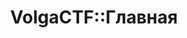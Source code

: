 ---
title: VolgaCTF::Главная
main: ГЛАВНАЯ
ctf: ТЕКУЩИЕ СОРЕВНОВАНИЯ
contacts: КОНТАКТЫ
welcome_text: Добро пожаловать на ежегодные открытые соревнования в области информационной безопастности VolgaCTF
about_header_main: ЧТО ТАКОЕ
about_header_sub: VOLGA CTF
about_text: Это международные открытые соревнования которые собирают до 700 команд со всего мира.
about_text2: Финал соревнования проходит в г. Самара и организовывается Самарским университетом совместно с департаментом информационных технологий и связи Самарской области
describe_header_main: VOLGA CTF
describe_header_sub: ЭТО&#58;
orgs_header_main: НАШИ
orgs_header_sub: ОРГАНИЗАТОРЫ
about_team_text: Место встрeчи активных и целеустремленных молодых специалистов в области информационной безопастности
about_tribune_text: Площадка где ведущие специалисты из России и из-за рубежа делятся опытом с новым поколением специалистов по информационной безопастности
about_heart_text: VolgaCTF - это дружба!
layout: base.pug
---